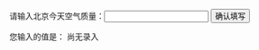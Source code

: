 <!DOCTYPE html>
<html>
  <head>
    <meta charset="utf-8">
    <title>IFE JavaScript Task 01</title>
  </head>
<body>

  <label>请输入北京今天空气质量：<input id="aqi-input" type="text"></label>
  <button id="button">确认填写</button>

  <div>您输入的值是：
     <span id="aqi-display">尚无录入</span>
  </div>
<script type="text/javascript">
document.getElementById("button").onclick=function(){click()};
function click() {
/*
  在注释下方写下代码
  给按钮button绑定一个点击事件
  在事件处理函数中
  获取aqi-input输入的值，并显示在aqi-display中
  */
a=document.getElementById("aqi-input");
document.getElementById("aqi-display").innerHTML=a.value;
};
</script>
</body>
</html>
